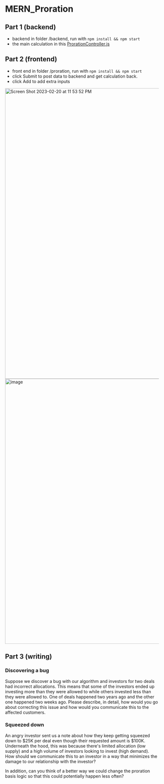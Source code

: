 # MERN_Proration


## Part 1 (backend)
- backend in folder /backend, run with `npm install && npm start`
- the main calculation in this [ProrationController.js](https://github.com/L30Yu/MERN_Proration/blob/main/backend/controllers/ProrationController.js)

## Part 2 (frontend)
- front end in folder /proration, run with `npm install && npm start`
- click Submit to post data to backend and get calculation back.
- click Add to add extra inputs


<img width="952" alt="Screen Shot 2023-02-20 at 11 53 52 PM" src="https://user-images.githubusercontent.com/12931325/220274887-ef1cb77d-58e9-4d6f-9f19-2bee4f9bfe27.png">

<img width="869" alt="image" src="https://user-images.githubusercontent.com/12931325/220275419-37b428f8-e1b9-461e-b026-1d20dbc462d5.png">




## Part 3 (writing)

### Discovering a bug

Suppose we discover a bug with our algorithm and investors for two deals had incorrect
allocations. This means that some of the investors ended up investing more than they were allowed to
while others invested less than they were allowed to. One of deals happened two years ago and the 
other one happened two weeks ago. Please describe, in detail, how would you go about correcting this 
issue and how would you communicate this to the affected customers.

### Squeezed down

An angry investor sent us a note about how they keep getting squeezed down to $25K per deal even
though their requested amount is $100K. Underneath the hood, this was because there's limited
allocation (low supply) and a high volume of investors looking to invest (high demand). How should 
we communicate this to an investor in a way that minimizes the damage to our relationship with 
the investor? 

In addition, can you think of a better way we could change the proration basis logic so that 
this could potentially happen less often?   

